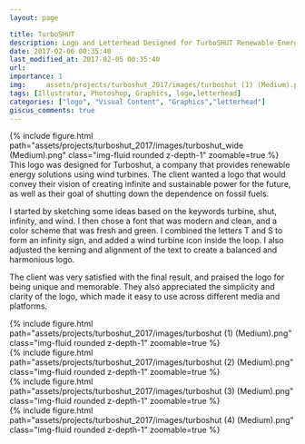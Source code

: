 ```yaml
---
layout: page

title: TurboSHUT
description: Logo and Letterhead Designed for TurboSHUT Renewable Energy Company
date: 2017-02-06 00:35:40 
last_modified_at: 2017-02-05 00:35:40 
url: 
importance: 1
img:     assets/projects/turboshut_2017/images/turboshut (1) (Medium).png
tags: [Illustrator, Photoshop, Graphics, logo,letterhead]
categories: ["logo", "Visual Content", "Graphics","letterhead"]
giscus_comments: true
---
```


<div class="row mt-3 align-items-center">
    <div class="col-sm-12 offset-md-12 align-self-center  mt-12 mt-md-12">
         {% include figure.html path="assets/projects/turboshut_2017/images/turboshut_wide (Medium).png" class="img-fluid rounded z-depth-1" zoomable=true %}
    </div>
</div>
This logo was designed for Turboshut, a company that provides renewable energy solutions using wind turbines. The client wanted a logo that would convey their vision of creating infinite and sustainable power for the future, as well as their goal of shutting down the dependence on fossil fuels.

I started by sketching some ideas based on the keywords turbine, shut, infinity, and wind. I then chose a font that was modern and clean, and a color scheme that was fresh and green. I combined the letters T and S to form an infinity sign, and added a wind turbine icon inside the loop. I also adjusted the kerning and alignment of the text to create a balanced and harmonious logo.

The client was very satisfied with the final result, and praised the logo for being unique and memorable. They also appreciated the simplicity and clarity of the logo, which made it easy to use across different media and platforms.


<div class="row mt-3">
    <div class="col-sm mt-3 mt-md-0">
        {% include figure.html path="assets/projects/turboshut_2017/images/turboshut (1) (Medium).png" class="img-fluid rounded z-depth-1" zoomable=true %}
    </div>
    <div class="col-sm mt-3 mt-md-0">
        {% include figure.html path="assets/projects/turboshut_2017/images/turboshut (2) (Medium).png" class="img-fluid rounded z-depth-1" zoomable=true %}
    </div>


</div>

<div class="row mt-3">
    <div class="col-sm mt-3 mt-md-0">
        {% include figure.html path="assets/projects/turboshut_2017/images/turboshut (3) (Medium).png" class="img-fluid rounded z-depth-1" zoomable=true %}
    </div>
    <div class="col-sm mt-3 mt-md-0">
        {% include figure.html path="assets/projects/turboshut_2017/images/turboshut (4) (Medium).png" class="img-fluid rounded z-depth-1" zoomable=true %}
    </div>


</div>
